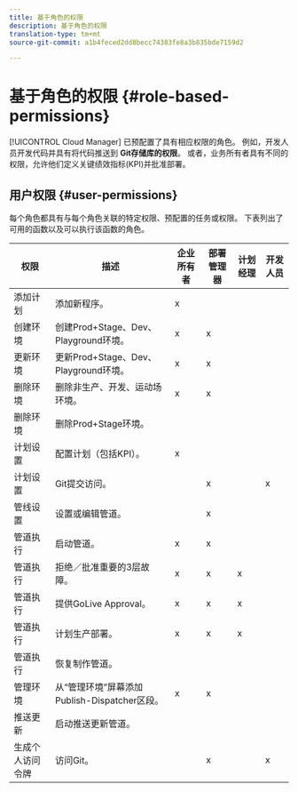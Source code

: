 ```yaml
---
title: 基于角色的权限
description: 基于角色的权限
translation-type: tm+mt
source-git-commit: a1b4feced2dd8becc74383fe8a3b835bde7159d2

---
```



# 基于角色的权限 {#role-based-permissions}

[!UICONTROL Cloud Manager] 已预配置了具有相应权限的角色。 例如，开发人员开发代码并具有将代码推送到 **Git存储库的权限**。 或者，业务所有者具有不同的权限，允许他们定义关键绩效指标(KPI)并批准部署。

## 用户权限 {#user-permissions}

每个角色都具有与每个角色关联的特定权限、预配置的任务或权限。 下表列出了可用的函数以及可以执行该函数的角色。

| 权限 | 描述 | 企业所有者 | 部署管理器 | 计划经理 | 开发人员 |
|--- |--- |--- |--- |--- |--- |
| 添加计划 | 添加新程序。 | x |  |  |  |
| 创建环境 | 创建Prod+Stage、Dev、Playground环境。 | x | x |  |  |
| 更新环境 | 更新Prod+Stage、Dev、Playground环境。 | x | x |  |  |
| 删除环境 | 删除非生产、开发、运动场环境。 | x | x |  |  |
| 删除环境 | 删除Prod+Stage环境。 |  |  |  |  |
| 计划设置 | 配置计划（包括KPI）。 | x |  |  |  |
| 计划设置 | Git提交访问。 |  | x |  | x |
| 管线设置 | 设置或编辑管道。 |  | x |  |  |
| 管道执行 | 启动管道。 | x | x |  |  |
| 管道执行 | 拒绝／批准重要的3层故障。 | x | x | x |  |
| 管道执行 | 提供GoLive Approval。 | x | x | x |  |
| 管道执行 | 计划生产部署。 | x | x | x |  |
| 管道执行 | 恢复制作管道。 |  |  |  |  |
| 管理环境 | 从“管理环境”屏幕添加Publish-Dispatcher区段。 | x | x |  |  |  |
| 推送更新 | 启动推送更新管道。 |  |  |  |  |
| 生成个人访问令牌 | 访问Git。 |  | x |  | x |

